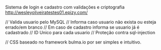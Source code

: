 Sistema de login e cadastro com validações e criptografia
http://wesleyoliveiratestes01.epizy.com/

// Valida usuario pelo MySQL
// Informa caso usuario não exista ou esteja errado/em branco
// Em caso de cadastro informa se usuario já é cadastrado
// ID Unico para cada usuario
// Proteção contra sql-injection

// CSS baseado no framework bulma.io por ser simples e intuitivo.
